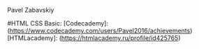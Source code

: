 Pavel Zabavskiy

#HTML CSS Basic:
[Codecademy]: (https://www.codecademy.com/users/Pavel2016/achievements)
[HTMLacademy]: (https://htmlacademy.ru/profile/id425765)
